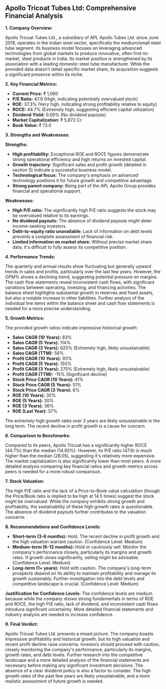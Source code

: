 ## Apollo Tricoat Tubes Ltd: Comprehensive Financial Analysis

**1. Company Overview:**

Apollo Tricoat Tubes Ltd., a subsidiary of APL Apollo Tubes Ltd. since June 2019, operates in the Indian steel sector, specifically the medium/small steel tube segment.  Its business model focuses on leveraging advanced technologies from global markets to produce innovative, often first-to-market, steel products in India.  Its market position is strengthened by its association with a leading domestic steel tube manufacturer.  While the provided data doesn't detail specific market share, its acquisition suggests a significant presence within its niche.

**2. Key Financial Metrics:**

* **Current Price:** ₹ 1,060
* **P/E Ratio:** 47.9 (High, indicating potentially overvalued stock)
* **ROE:** 37.3% (Very high, indicating strong profitability relative to equity)
* **ROCE:** 44.7% (Extremely high, suggesting efficient capital utilization)
* **Dividend Yield:** 0.00% (No dividend payouts)
* **Market Capitalization:** ₹ 5,872 Cr.
* **Book Value:** ₹ 73.0

**3. Strengths and Weaknesses:**

**Strengths:**

* **High profitability:**  Exceptional ROE and ROCE figures demonstrate strong operational efficiency and high returns on invested capital.
* **Growth trajectory:**  Significant sales and profit growth (detailed in section 5) indicate a successful business model.
* **Technological focus:**  The company's emphasis on advanced technology positions it for future growth and competitive advantage.
* **Strong parent company:**  Being part of the APL Apollo Group provides financial and operational support.

**Weaknesses:**

* **High P/E ratio:**  The significantly high P/E ratio suggests the stock may be overvalued relative to its earnings.
* **No dividend payouts:**  The absence of dividend payouts might deter income-seeking investors.
* **Debt-to-equity ratio unavailable:**  Lack of information on debt levels prevents a complete assessment of financial risk.
* **Limited information on market share:**  Without precise market share data, it's difficult to fully assess its competitive position.


**4. Performance Trends:**

The quarterly and annual results show fluctuating but generally upward trends in sales and profits, particularly over the last few years.  However, the OPM% shows a declining trend, suggesting potential pressure on margins.  The cash flow statements reveal inconsistent cash flows, with significant variations between operating, investing, and financing activities.  The balance sheet highlights substantial growth in reserves and fixed assets, but also a notable increase in other liabilities.  Further analysis of the individual line items within the balance sheet and cash flow statements is needed for a more precise understanding.

**5. Growth Metrics:**

The provided growth ratios indicate impressive historical growth:

* **Sales CAGR (10 Years):** 83%
* **Sales CAGR (5 Years):** 114%
* **Sales CAGR (3 Years):** 625% (Extremely high, likely unsustainable)
* **Sales CAGR (TTM):** 56%
* **Profit CAGR (10 Years):** 93%
* **Profit CAGR (5 Years):** 150%
* **Profit CAGR (3 Years):** 275% (Extremely high, likely unsustainable)
* **Profit CAGR (TTM):** -15% (Significant decline)
* **Stock Price CAGR (10 Years):** 41%
* **Stock Price CAGR (5 Years):** 51%
* **Stock Price CAGR (3 Years):** 6%
* **ROE (10 Years):** 30%
* **ROE (5 Years):** 30%
* **ROE (3 Years):** 36%
* **ROE (Last Year):** 37%

The extremely high growth rates over 3 years are likely unsustainable in the long term. The recent decline in profit growth is a cause for concern.

**6. Comparison to Benchmarks:**

Compared to its peers, Apollo Tricoat has a significantly higher ROCE (44.7%) than the median (14.93%).  However, its P/E ratio (47.9) is much higher than the median (28.05), suggesting it's relatively more expensive.  The market capitalization is also significantly lower than most peers.  A more detailed analysis comparing key financial ratios and growth metrics across peers is needed for a more robust comparison.

**7. Stock Valuation:**

The high P/E ratio and the lack of a Price-to-Book value calculation (though the Price/Book ratio is implied to be high at 14.5 times) suggest the stock might be overvalued.  While the company exhibits strong growth and profitability, the sustainability of these high growth rates is questionable.  The absence of dividend payouts further contributes to the valuation concerns.

**8. Recommendations and Confidence Levels:**

* **Short-term (3-6 months):** Hold.  The recent decline in profit growth and the high valuation warrant caution.  (Confidence Level: Medium)
* **Medium-term (6-12 months):** Hold or cautiously sell.  Monitor the company's performance closely, particularly its margins and growth rates.  If growth slows significantly, selling might be advisable. (Confidence Level: Medium)
* **Long-term (1+ years):**  Hold with caution.  The company's long-term prospects depend on its ability to maintain profitability and manage its growth sustainably.  Further investigation into the debt levels and competitive landscape is crucial. (Confidence Level: Medium)

**Justification for Confidence Levels:** The confidence levels are medium because while the company shows strong fundamentals in terms of ROE and ROCE, the high P/E ratio, lack of dividend, and inconsistent cash flows introduce significant uncertainty.  More detailed financial statements and industry analysis are needed to increase confidence.

**9. Final Verdict:**

Apollo Tricoat Tubes Ltd. presents a mixed picture.  The company boasts impressive profitability and historical growth, but its high valuation and recent profit decline raise concerns.  Investors should proceed with caution, closely monitoring the company's performance, particularly its margins, growth rates, and debt levels.  Further research into the competitive landscape and a more detailed analysis of the financial statements are necessary before making any significant investment decisions.  The absence of a clear dividend policy is also a factor to consider.  The high growth rates of the past few years are likely unsustainable, and a more realistic assessment of future growth is needed.
